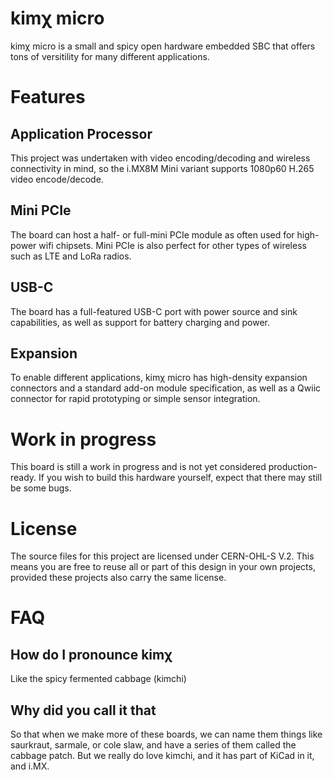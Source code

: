 # kimχ micro

kimχ micro is a small and spicy open hardware embedded SBC that offers tons of
versitility for many different applications.

# Features

## Application Processor

This project was undertaken with video encoding/decoding and wireless
connectivity in mind, so the i.MX8M Mini variant supports 1080p60 H.265 video
encode/decode.

## Mini PCIe

The board can host a half- or full-mini PCIe module as often used for high-power
wifi chipsets. Mini PCIe is also perfect for other types of wireless such as LTE
and LoRa radios.

## USB-C

The board has a full-featured USB-C port with power source and sink
capabilities, as well as support for battery charging and power.

## Expansion

To enable different applications, kimχ micro has high-density expansion
connectors and a standard add-on module specification, as well as a Qwiic
connector for rapid prototyping or simple sensor integration.

# Work in progress

This board is still a work in progress and is not yet considered production-
ready. If you wish to build this hardware yourself, expect that there may still
be some bugs.

# License

The source files for this project are licensed under CERN-OHL-S V.2. This means
you are free to reuse all or part of this design in your own projects, provided
these projects also carry the same license.

# FAQ

## How do I pronounce kimχ

Like the spicy fermented cabbage (kimchi)

## Why did you call it that

So that when we make more of these boards, we can name them things like
saurkraut, sarmale, or cole slaw, and have a series of them called the cabbage
patch. But we really do love kimchi, and it has part of KiCad in it, and i.MX.
